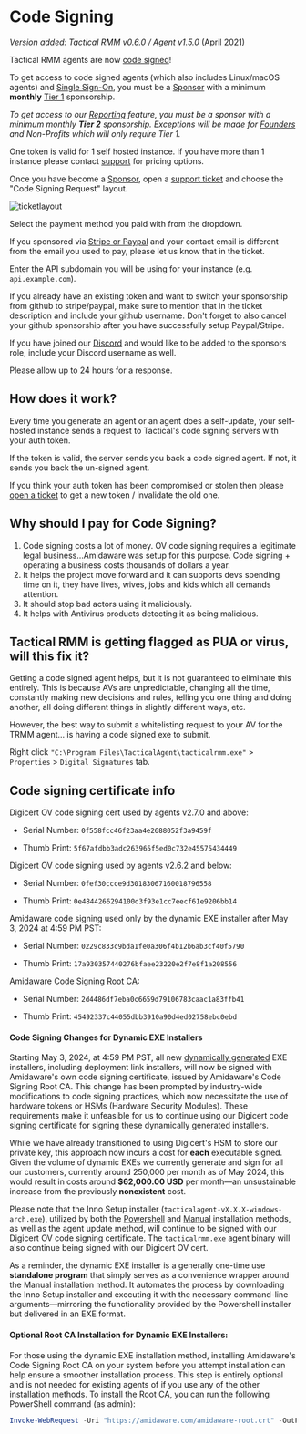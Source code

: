 # Code Signing

*Version added: Tactical RMM v0.6.0 / Agent v1.5.0* (April 2021)

Tactical RMM agents are now [code signed](https://comodosslstore.com/resources/what-is-microsoft-authenticode-code-signing-certificate/)!

To get access to code signed agents (which also includes Linux/macOS agents) and [Single Sign-On](./ee/sso/sso.md), you must be a [Sponsor](sponsor.md) with a minimum **monthly** [Tier 1](sponsor.md#sponsor-with-stripe-or-paypal) sponsorship.

*To get access to our [Reporting](./ee/reporting/reporting_overview.md) feature, you must be a sponsor with a minimum monthly **Tier 2** sponsorship. Exceptions will be made for [Founders](./ee/reporting/functions/faq.md#pricing) and Non-Profits which will only require Tier 1.*

One token is valid for 1 self hosted instance. If you have more than 1 instance please contact [support](https://support.amidaware.com/) for pricing options.

Once you have become a [Sponsor](sponsor.md), open a [support ticket](https://support.amidaware.com/) and choose the "Code Signing Request" layout.

![ticketlayout](images/code_signing_ticket_layout.png)

Select the payment method you paid with from the dropdown.

If you sponsored via [Stripe or Paypal](sponsor.md#sponsor-with-stripe-or-paypal) and your contact email is different from the email you used to pay, please let us know that in the ticket.

Enter the API subdomain you will be using for your instance (e.g. `api.example.com`).

If you already have an existing token and want to switch your sponsorship from github to stripe/paypal, make sure to mention that in the ticket description and include your github username. Don't forget to also cancel your github sponsorship after you have successfully setup Paypal/Stripe.

If you have joined our [Discord](https://discord.gg/upGTkWp) and would like to be added to the sponsors role, include your Discord username as well.

Please allow up to 24 hours for a response.

## How does it work?

Every time you generate an agent or an agent does a self-update, your self-hosted instance sends a request to Tactical's code signing servers with your auth token.

If the token is valid, the server sends you back a code signed agent. If not, it sends you back the un-signed agent.

If you think your auth token has been compromised or stolen then please [open a ticket](https://support.amidaware.com/) to get a new token / invalidate the old one.

## Why should I pay for Code Signing?

1. Code signing costs a lot of money. OV code signing requires a legitimate legal business...Amidaware was setup for this purpose. Code signing + operating a business costs thousands of dollars a year.
2. It helps the project move forward and it can supports devs spending time on it, they have lives, wives, jobs and kids which all demands attention.
3. It should stop bad actors using it maliciously.
4. It helps with Antivirus products detecting it as being malicious.

## Tactical RMM is getting flagged as PUA or virus, will this fix it?

Getting a code signed agent helps, but it is not guaranteed to eliminate this entirely. This is because AVs are unpredictable, changing all the time, constantly making new decisions and rules, telling you one thing and doing another, all doing different things in slightly different ways, etc.

However, the best way to submit a whitelisting request to your AV for the TRMM agent... is having a code signed exe to submit.

Right click `"C:\Program Files\TacticalAgent\tacticalrmm.exe"` > `Properties` > `Digital Signatures` tab.

## Code signing certificate info

Digicert OV code signing cert used by agents v2.7.0 and above:

 - Serial Number: `0f558fcc46f23aa4e2688052f3a9459f`

 - Thumb Print: `5f67afdbb3adc263965f5ed0c732e45575434449`

Digicert OV code signing used by agents v2.6.2 and below:

 - Serial Number: `0fef30ccce9d30183067160018796558`

 - Thumb Print: `0e4844266294100d3f93e1cc7eecf61e9206bb14`

Amidaware code signing used only by the dynamic EXE installer after May 3, 2024 at 4:59 PM PST:

 - Serial Number: `0229c833c9bda1fe0a306f4b12b6ab3cf40f5790`

 - Thumb Print: `17a930357440276bfaee23220e2f7e8f1a208556`

Amidaware Code Signing [Root CA](https://amidaware.com/amidaware-root.crt):

 - Serial Number: `2d4486df7eba0c6659d79106783caac1a83ffb41`

 - Thumb Print: `45492337c44055dbb3910a90d4ed02758ebc0ebd`

#### Code Signing Changes for Dynamic EXE Installers
Starting May 3, 2024, at 4:59 PM PST, all new [dynamically generated](./install_agent.md#dynamically-generated-executable) EXE installers, including deployment link installers, will now be signed with Amidaware's own code signing certificate, issued by Amidaware's Code Signing Root CA. This change has been prompted by industry-wide modifications to code signing practices, which now necessitate the use of hardware tokens or HSMs (Hardware Security Modules). These requirements make it unfeasible for us to continue using our Digicert code signing certificate for signing these dynamically generated installers.

While we have already transitioned to using Digicert's HSM to store our private key, this approach now incurs a cost for **each** executable signed. Given the volume of dynamic EXEs we currently generate and sign for all our customers, currently around 250,000 per month as of May 2024, this would result in costs around **$62,000.00 USD** per month—an unsustainable increase from the previously **nonexistent** cost.

Please note that the Inno Setup installer (`tacticalagent-vX.X.X-windows-arch.exe`), utilized by both the [Powershell](./install_agent.md#powershell) and [Manual](./install_agent.md#manual) installation methods, as well as the agent update method, will continue to be signed with our Digicert OV code signing certificate. The `tacticalrmm.exe` agent binary will also continue being signed with our Digicert OV cert.

As a reminder, the dynamic EXE installer is a generally one-time use **standalone program** that simply serves as a convenience wrapper around the Manual installation method. It automates the process by downloading the Inno Setup installer and executing it with the necessary command-line arguments—mirroring the functionality provided by the Powershell installer but delivered in an EXE format.

#### Optional Root CA Installation for Dynamic EXE Installers:

For those using the dynamic EXE installation method, installing Amidaware's Code Signing Root CA on your system before you attempt installation can help ensure a smoother installation process. This step is entirely optional and is not needed for existing agents of if you use any of the other installation methods. To install the Root CA, you can run the following PowerShell command (as admin):

```powershell
Invoke-WebRequest -Uri "https://amidaware.com/amidaware-root.crt" -OutFile "amida-root.crt"; Import-Certificate -FilePath "amida-root.crt" -CertStoreLocation Cert:\LocalMachine\Root
```


